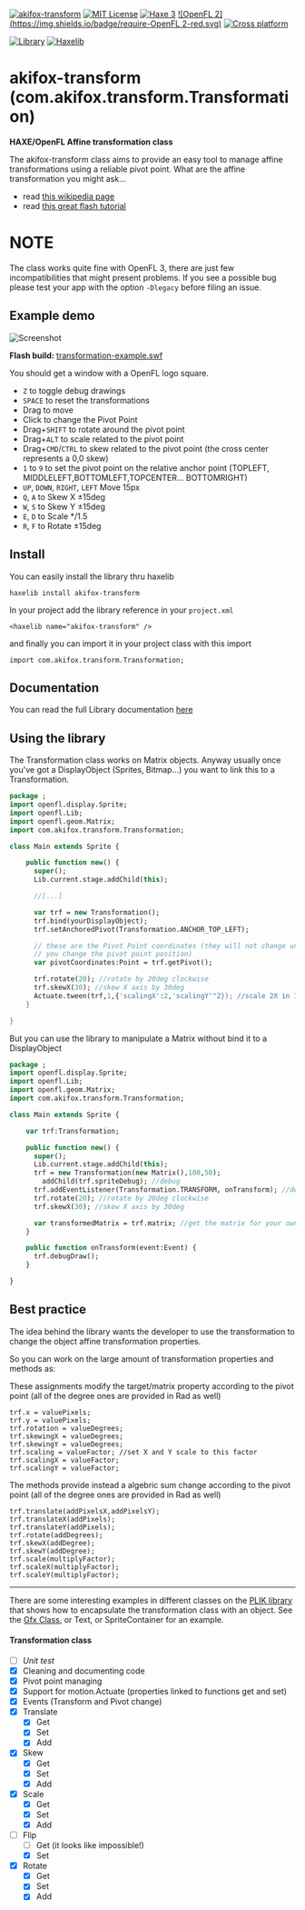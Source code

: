 [![akifox-transform](https://img.shields.io/badge/library-akifox%20transform%202.2.1-brightgreen.svg)]()
[![MIT License](https://img.shields.io/badge/license-MIT-blue.svg)](LICENSE)
[![Haxe 3](https://img.shields.io/badge/language-Haxe%203-orange.svg)](http://www.haxe.org)
[![OpenFL 2](https://img.shields.io/badge/require-OpenFL 2-red.svg)](http://www.openfl.org)
[![Cross platform](https://img.shields.io/badge/platform-cross%20platform-lightgrey.svg)](http://www.openfl.org)

[![Library](https://img.shields.io/badge/type-haxelib%20library-orange.svg)](http://lib.haxe.org/p/akifox-transform)
[![Haxelib](https://img.shields.io/badge/distr-v2.2.1-yellow.svg)](http://lib.haxe.org/p/akifox-transform)

# akifox-transform (com.akifox.transform.Transformation)
**HAXE/OpenFL Affine transformation class**

The akifox-transform class aims to provide an easy tool to manage affine transformations using a reliable pivot point.
What are the affine transformation you might ask...
- read <a href="http://en.wikipedia.org/wiki/Affine_transformation">this wikipedia page</a>
- read <a href="http://www.senocular.com/flash/tutorials/transformmatrix/">this great flash tutorial</a>

# NOTE

The class works quite fine with OpenFL 3, there are just few incompatibilities that might present problems.
If you see a possible bug please test your app with the option `-Dlegacy` before filing an issue.

## Example demo

![Screenshot](https://dl.dropboxusercontent.com/u/683344/akifox/akifox-transform/transformation-example.png)

**Flash build:** <a href="https://dl.dropboxusercontent.com/u/683344/akifox/akifox-transform/transformation-example.swf" target="_blank">transformation-example.swf</a>

You should get a window with a OpenFL logo square.
- <code>Z</code> to toggle debug drawings
- <code>SPACE</code> to reset the transformations
- Drag to move
- Click to change the Pivot Point
- Drag+<code>SHIFT</code> to rotate around the pivot point
- Drag+<code>ALT</code> to scale related to the pivot point
- Drag+<code>CMD</code>/<code>CTRL</code> to skew related to the pivot point (the cross center represents a 0,0 skew)
- <code>1</code> to <code>9</code> to set the pivot point on the relative anchor point (TOPLEFT, MIDDLELEFT,BOTTOMLEFT,TOPCENTER... BOTTOMRIGHT)
- <code>UP</code>, <code>DOWN</code>, <code>RIGHT</code>, <code>LEFT</code> Move 15px
- <code>Q</code>, <code>A</code> to Skew X ±15deg
- <code>W</code>, <code>S</code> to Skew Y ±15deg
- <code>E</code>, <code>D</code> to Scale */1.5
- <code>R</code>, <code>F</code> to Rotate ±15deg


## Install

You can easily install the library thru haxelib

```
haxelib install akifox-transform
```

In your project add the library reference in your ```project.xml```

```
<haxelib name="akifox-transform" />
```

and finally you can import it in your project class with this import
```
import com.akifox.transform.Transformation;
```

## Documentation

You can read the full Library documentation <a href="https://dl.dropboxusercontent.com/u/683344/akifox/akifox-transform/docs/index.html" target="_blank">here</a>



## Using the library

The Transformation class works on Matrix objects.
Anyway usually once you've got a DisplayObject (Sprites, Bitmap...) you want to link this to a Transformation.

````haxe
package ;
import openfl.display.Sprite;
import openfl.Lib;
import openfl.geom.Matrix;
import com.akifox.transform.Transformation;

class Main extends Sprite {

    public function new() {
      super();
      Lib.current.stage.addChild(this);

      //[...]

      var trf = new Transformation();
      trf.bind(yourDisplayObject);
      trf.setAnchoredPivot(Transformation.ANCHOR_TOP_LEFT);

      // these are the Pivot Point coordinates (they will not change unless
      // you change the pivot point position)
      var pivotCoordinates:Point = trf.getPivot();

      trf.rotate(20); //rotate by 20deg clockwise
      trf.skewX(30); //skew X axis by 30deg
      Actuate.tween(trf,1,{'scalingX':2,'scalingY'"2}); //scale 2X in 1s using Actuate
    }

}
````

But you can use the library to manipulate a Matrix without bind it to a DisplayObject

````haxe
package ;
import openfl.display.Sprite;
import openfl.Lib;
import openfl.geom.Matrix;
import com.akifox.transform.Transformation;

class Main extends Sprite {

    var trf:Transformation;

    public function new() {
      super();
      Lib.current.stage.addChild(this);
      trf = new Transformation(new Matrix(),100,50);
  		addChild(trf.spriteDebug); //debug
      trf.addEventListener(Transformation.TRANSFORM, onTransform); //debug
      trf.rotate(20); //rotate by 20deg clockwise
      trf.skewX(30); //skew X axis by 30deg

      var transformedMatrix = trf.matrix; //get the matrix for your own use!
    }

    public function onTransform(event:Event) {
      trf.debugDraw();
    }

}
````

## Best practice

The idea behind the library wants the developer to use the transformation to change the object affine transformation properties.

So you can work on the large amount of transformation properties and methods as:

These assignments modify the target/matrix property according to the pivot point
(all of the degree ones are provided in Rad as well)
````
trf.x = valuePixels;
trf.y = valuePixels;
trf.rotation = valueDegrees;
trf.skewingX = valueDegrees;
trf.skewingY = valueDegrees;
trf.scaling = valueFactor; //set X and Y scale to this factor
trf.scalingX = valueFactor;
trf.scalingY = valueFactor;
````

The methods provide instead a algebric sum change according to the pivot point
(all of the degree ones are provided in Rad as well)
````
trf.translate(addPixelsX,addPixelsY);
trf.translateX(addPixels);
trf.translateY(addPixels);
trf.rotate(addDegrees);
trf.skewX(addDegree);
trf.skewY(addDegree);
trf.scale(multiplyFactor);
trf.scaleX(multiplyFactor);
trf.scaleY(multiplyFactor);
````

-----

There are some interesting examples in different classes on the [PLIK library](https://github.com/yupswing/plik) that shows how to encapsulate the transformation class with an object.
See the [Gfx Class](https://github.com/yupswing/plik/blob/master/com/akifox/plik/Gfx.hx), or Text, or SpriteContainer for an example.

#### Transformation class
- [ ] *Unit test*
- [x] Cleaning and documenting code
- [x] Pivot point managing
- [x] Support for motion.Actuate (properties linked to functions get and set)
- [x] Events (Transform and Pivot change)
- [x] Translate
  - [x] Get
  - [x] Set
  - [x] Add
- [x] Skew
  - [x] Get
  - [x] Set
  - [x] Add
- [x] Scale
  - [x] Get
  - [x] Set
  - [x] Add
- [ ] Flip
  - [ ] Get (it looks like impossible!)
  - [x] Set
- [x] Rotate
  - [x] Get
  - [x] Set
  - [x] Add
